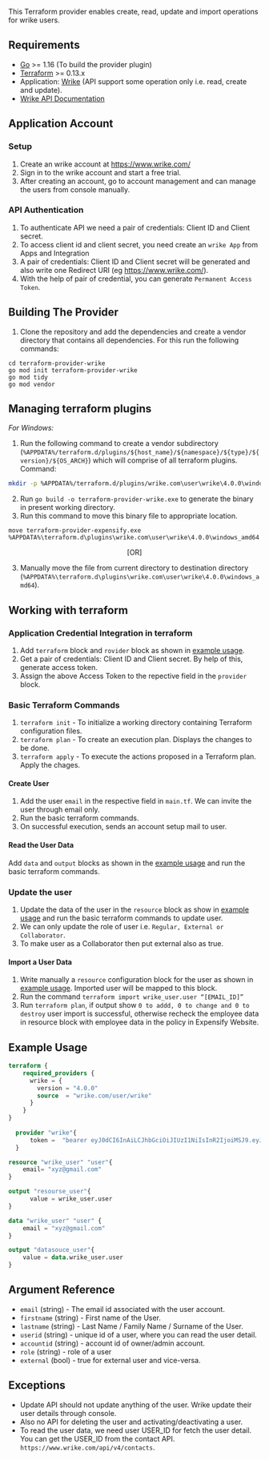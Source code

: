 This Terraform provider enables create, read, update and import operations for wrike users.

## Requirements

* [Go](https://golang.org/doc/install) >= 1.16 (To build the provider plugin)<br>
* [Terraform](https://www.terraform.io/downloads.html) >= 0.13.x <br/>
* Application: [Wrike](https://www.wrike.com/) (API support some operation only i.e. read, create and update).
* [Wrike API Documentation](https://developers.wrike.com/api/v4/users/)


## Application Account

### Setup<a id="setup"></a>
1. Create an wrike account at https://www.wrike.com/<br>
2. Sign in to the wrike account and start a free trial.<br>
3. After creating an account, go to account management and can manage the users from console manually.<br>

### API Authentication
1. To authenticate API we need a pair of credentials: Client ID and Client secret.<br>
2. To access client id and client secret, you need create an `wrike App` from Apps and Integration<br>
3. A pair of credentials: Client ID and Client secret will be generated and also write one Redirect URI (eg https://www.wrike.com/).<br>
4. With the help of pair of credential, you can generate `Permanent Access Token`.<br>


## Building The Provider
1. Clone the repository and add the dependencies and create a vendor directory that contains all dependencies. For this run the following commands: <br>
```
cd terraform-provider-wrike
go mod init terraform-provider-wrike
go mod tidy
go mod vendor
```


## Managing terraform plugins
*For Windows:*
1. Run the following command to create a vendor subdirectory (`%APPDATA%/terraform.d/plugins/${host_name}/${namespace}/${type}/${version}/${OS_ARCH}`) which will comprise of all terraform plugins. <br> 
Command: 
```bash
mkdir -p %APPDATA%/terraform.d/plugins/wrike.com\user\wrike\4.0.0\windows_amd64
```
2. Run `go build -o terraform-provider-wrike.exe` to generate the binary in present working directory. <br>
3. Run this command to move this binary file to appropriate location.
 ```
 move terraform-provider-expensify.exe %APPDATA%\terraform.d\plugins\wrike.com\user\wrike\4.0.0\windows_amd64
 ``` 
 <p align="center">[OR]</p>
 
3. Manually move the file from current directory to destination directory (`%APPDATA%\terraform.d\plugins\wrike.com\user\wrike\4.0.0\windows_amd64`).<br>


## Working with terraform

### Application Credential Integration in terraform
1. Add `terraform` block and `rovider` block as shown in [example usage](#example-usage).
2. Get a pair of credentials: Client ID and Client secret. By help of this, generate access token.
3. Assign the above Access Token to the repective field in the `provider` block.

### Basic Terraform Commands
1. `terraform init` - To initialize a working directory containing Terraform configuration files.
2. `terraform plan` - To create an execution plan. Displays the changes to be done.
3. `terraform apply` - To execute the actions proposed in a Terraform plan. Apply the chages.

#### Create User
1. Add the user `email` in the respective field in `main.tf`. We can invite the user through email only.
2. Run the basic terraform commands.<br>
3. On successful execution, sends an account setup mail to user.<br>

#### Read the User Data
Add `data` and `output` blocks as shown in the [example usage](#example-usage) and run the basic terraform commands.

### Update the user
1. Update the data of the user in the `resource` block as show in [example usage](#example-usage) and run the basic terraform commands to update user. 
2. We can only update the role of user i.e. `Regular, External or Collaborator`.
3. To make user as a Collaborator then put external also as true.

#### Import a User Data
1. Write manually a `resource` configuration block for the user as shown in [example usage](#example-usage). Imported user will be mapped to this block.
2. Run the command `terraform import wrike_user.user “[EMAIL_ID]”`
3. Run `terraform plan`, if output show `0 to addd, 0 to change and 0 to destroy` user import is successful, otherwise recheck the employee data in resource block with employee data in the policy in Expensify Website.

## Example Usage<a id="example-usage"></a>

```terraform
terraform {
	required_providers {
	  wrike = {
		version = "4.0.0"
		source  = "wrike.com/user/wrike"
	  }
	}
}
  
  provider "wrike"{
	  token =  "bearer eyJ0dCI6InAiLCJhbGciOiJIUzI1NiIsInR2IjoiMSJ9.eyJkIjoie1wiYVwiOjQ2NTAxODYsXCJpXCI6Nzc0MzU1NyxcImNcIjo0NjI2MjkwLFwidVwiOjEwNjI2NjMwLFwiclwiOlwiVVNcIixcInNcIjpbXCJXXCIsXCJGXCIsXCJJXCIsXCJVXCIsXCJLXCIsXCJDXCIsXCJEXCIsXCJNXCIsXCJBXCIsXCJMXCIsXCJQXCJdLFwielwiOltdLFwidFwiOjB9IiwiaWF0IjoxNjIxMTc5NTkyfQ.56vbcUlIBctouj49OcOQoID0ehSmq4DveZHjKX3J2jY"
  }

resource "wrike_user" "user"{
    email= "xyz@gmail.com"
}

output "resourse_user"{
	  value = wrike_user.user
}

data "wrike_user" "user" {
    email = "xyz@gmail.com"
}

output "datasouce_user"{
    value = data.wrike_user.user
}
```

## Argument Reference

* `email` (string) - The email id associated with the user account.
* `firstname` (string) - First name of the User.
* `lastname` (string) - Last Name / Family Name / Surname of the User.
* `userid` (string) - unique id of a user, where you can read the user detail.
* `accountid` (string) - account id of owner/admin account.
* `role` (string) - role of a user
* `external` (bool) - true for external user and vice-versa.


## Exceptions

* Update API should not update anything of the user. Wrike update their user details through console.
* Also no API for deleting the user and activating/deactivating a user.
* To read the user data, we need user USER_ID for fetch the user detail. You can get the USER_ID from the contact API. `https://www.wrike.com/api/v4/contacts`.